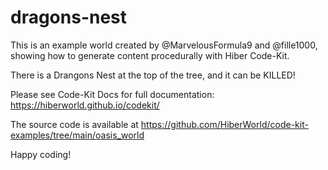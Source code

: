 # dragons-nest

This is an example world created by @MarvelousFormula9 and @fille1000, showing how to generate content procedurally with Hiber Code-Kit.

There is a Drangons Nest at the top of the tree, and it can be KILLED!

Please see Code-Kit Docs for full documentation:
https://hiberworld.github.io/codekit/

The source code is available at
https://github.com/HiberWorld/code-kit-examples/tree/main/oasis_world

Happy coding!
